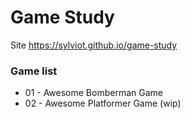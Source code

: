 # Game Study

Site https://sylviot.github.io/game-study

### Game list
  * 01 - Awesome Bomberman Game
  * 02 - Awesome Platformer Game (wip)

